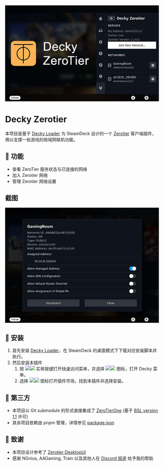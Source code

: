 ![thumbnail.jpg](./assets/thumbnail.jpg)

# Decky Zerotier

本项目是基于 [Decky Loader](https://github.com/SteamDeckHomebrew/decky-loader) 为 SteamDeck 设计的一个 [Zerotier](https://www.zerotier.com/) 客户端插件，用以支撑一些游戏的局域网联机功能。

## 🎨 功能
- 查看 ZeroTier 服务状态与已连接的网络
- 加入 Zerotier 网络
- 管理 Zerotier 网络设置

## 截图
![network_detail.jpg](./assets/network_detail.jpg)

## 💾 安装
1. 首先安装 [Decky Loader](https://github.com/SteamDeckHomebrew/decky-loader)，在 SteamDeck 的桌面模式下下载对应安装脚本并执行。
1. 然后安装本插件
   1. 按 <img src="https://raw.githubusercontent.com/SteamDeckHomebrew/decky-loader/main/docs/images/light/qam.svg#gh-dark-mode-only" height=16><img src="https://raw.githubusercontent.com/SteamDeckHomebrew/decky-loader/main/docs/images/dark/qam.svg#gh-light-mode-only" height=16> 实体按键打开快速访问菜单，并选择 <img src="https://raw.githubusercontent.com/SteamDeckHomebrew/decky-loader/main/docs/images/light/plug.svg#gh-dark-mode-only" height=16><img src="https://raw.githubusercontent.com/SteamDeckHomebrew/decky-loader/main/docs/images/dark/plug.svg#gh-light-mode-only" height=16> 图标，打开 Decky 菜单。
   1. 选择 <img src="https://raw.githubusercontent.com/SteamDeckHomebrew/decky-loader/main/docs/images/light/store.svg#gh-dark-mode-only" height=16><img src="https://raw.githubusercontent.com/SteamDeckHomebrew/decky-loader/main/docs/images/dark/store.svg#gh-light-mode-only" height=16> 图标打开插件市场，找到本插件并选择安装。
   
## 🤝 第三方
- 本项目以 Git submodule 的形式直接集成了 [ZeroTierOne](https://github.com/zerotier/ZeroTierOne) (基于 [BSL version 1.1](https://mariadb.com/bsl11/) 许可)
- 其余项目依赖由 pnpm 管理，详情参见 [package.json](https://github.com/hyacz/decky-zerotier/blob/main/package.json)

## 📜 致谢
- 本项目设计参考了 [Zerotier DesktopUI](https://github.com/zerotier/DesktopUI)
- 感谢 NGnius, AAGaming, Train 以及其他人在 [Discord 频道](https://deckbrew.xyz/discord) 给予我的帮助